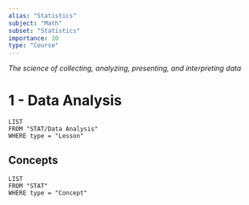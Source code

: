```yaml
---
alias: "Statistics"
subject: "Math"
subset: "Statistics"
importance: 10
type: "Course"
---
```


_The science of collecting, analyzing, presenting, and interpreting data_

# 1 - Data Analysis
```dataview
LIST
FROM "STAT/Data Analysis"
WHERE type = "Lesson"
```
## Concepts
```dataview
LIST
FROM "STAT"
WHERE type = "Concept"
```
